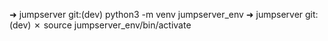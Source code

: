 ➜  jumpserver git:(dev) python3 -m venv jumpserver_env
➜  jumpserver git:(dev) ✗ source jumpserver_env/bin/activate





